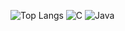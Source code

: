 ![Top Langs](https://github-readme-stats.vercel.app/api/top-langs/?username=JeongMinIsBest&layout=compact)
![C](https://img.shields.io/badge/c-%2300599C.svg?style=for-the-badge&logo=c&logoColor=white) ![Java](https://img.shields.io/badge/java-%23ED8B00.svg?style=for-the-badge&logo=openjdk&logoColor=white)
